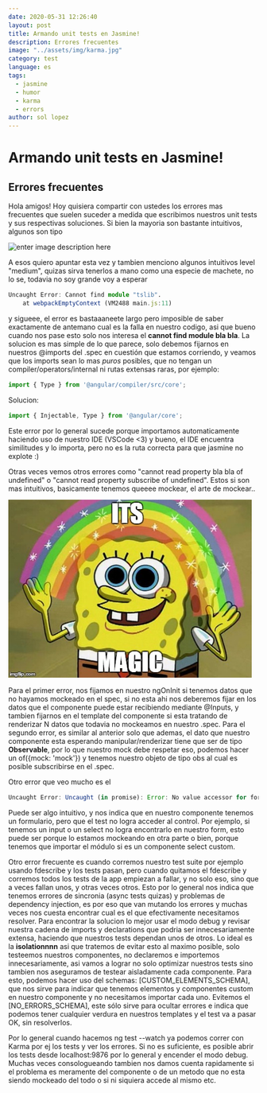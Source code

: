 ```yaml
---
date: 2020-05-31 12:26:40
layout: post
title: Armando unit tests en Jasmine!
description: Errores frecuentes
image: "../assets/img/karma.jpg"
category: test
language: es
tags:
  - jasmine
  - humor
  - karma
  - errors
author: sol lopez
---
```


# Armando unit tests en Jasmine!

## Errores frecuentes

Hola amigos! Hoy quisiera compartir con ustedes los errores mas frecuentes que suelen suceder a medida que escribimos nuestros unit tests y sus respectivas soluciones.
Si bien la mayoria son bastante intuitivos, algunos son tipo

![enter image description here](https://i.pinimg.com/736x/d6/3e/dd/d63edd9af879f866baea5e3c5b506959.jpg)

A esos quiero apuntar esta vez y tambien menciono algunos intuitivos level "medium", quizas sirva tenerlos a mano como una especie de machete, no lo se, todavia no soy grande voy a esperar

```typescript
Uncaught Error: Cannot find module "tslib".
    at webpackEmptyContext (VM2488 main.js:11)
```

y sigueee, el error es bastaaaneete largo pero imposible de saber exactamente de antemano cual es la falla en nuestro codigo, asi que bueno cuando nos pase esto solo nos interesa el **cannot find module bla bla**. La solucion es mas simple de lo que parece, solo debemos fijarnos en nuestros @imports del .spec en cuestión que estamos corriendo, y veamos que los imports sean lo mas _puros_ posibles, que no tengan un compiler/operators/internal ni rutas extensas raras, por ejemplo:

```typescript
import { Type } from '@angular/compiler/src/core';
```

Solucion:

```typescript
import { Injectable, Type } from '@angular/core';
```

Este error por lo general sucede porque importamos automaticamente haciendo uso de nuestro IDE (VSCode <3) y bueno, el IDE encuentra similitudes y lo importa, pero no es la ruta correcta para que jasmine no explote :)

Otras veces vemos otros errores como "cannot read property bla bla of undefined" o "cannot read property subscribe of undefined".
Estos si son mas intuitivos, basicamente tenemos queeee mockear, el arte de mockear..

![enter image description here](/assets/img/magic.jpg)

Para el primer error, nos fijamos en nuestro ngOnInit si tenemos datos que no hayamos mockeado en el spec, si no esta ahi nos deberemos fijar en los datos que el componente puede estar recibiendo mediante @Inputs, y tambien fijarnos en el template del componente si esta tratando de renderizar N datos que todavia no mockeamos en nuestro .spec.
Para el segundo error, es similar al anterior solo que ademas, el dato que nuestro componente esta esperando manipular/renderizar tiene que ser de tipo **Observable**, por lo que nuestro mock debe respetar eso, podemos hacer un of({mock: 'mock'}) y tenemos nuestro objeto de tipo obs al cual es posible subscribirse en el .spec.

Otro error que veo mucho es el

```typescript
Uncaught Error: Uncaught (in promise): Error: No value accessor for form control
```

Puede ser algo intuitivo, y nos indica que en nuestro componente tenemos un formulario, pero que el test no logra acceder al control. Por ejemplo, si tenemos un input o un select no logra encontrarlo en nuestro form, esto puede ser porque lo estamos mockeando en otra parte o bien, porque tenemos que importar el módulo si es un componente select custom.

Otro error frecuente es cuando corremos nuestro test suite por ejemplo usando fdescribe y los tests pasan, pero cuando quitamos el fdescribe y corremos todos los tests de la app empiezan a fallar, y no solo eso, sino que a veces fallan unos, y otras veces otros. Esto por lo general nos indica que tenemos errores de sincronia (async tests quizas) y problemas de dependency injection, es por eso que van mutando los errores y muchas veces nos cuesta encontrar cual es el que efectivamente necesitamos resolver. Para encontrar la solucion lo mejor usar el modo debug y revisar nuestra cadena de imports y declarations que podria ser innecesariamente extensa, haciendo que nuestros tests dependan unos de otros. Lo ideal es la **isolationnnn** asi que tratemos de evitar esto al maximo posible, solo testeemos nuestros componentes, no declaremos e importemos innecesariamente, asi vamos a lograr no solo optimizar nuestros tests sino tambien nos aseguramos de testear aisladamente cada componente.
Para esto, podemos hacer uso del schemas: [CUSTOM_ELEMENTS_SCHEMA], que nos sirve para indicar que tenemos elementos y componentes custom en nuestro componente y no necesitamos importar cada uno.
Evitemos el [NO_ERRORS_SCHEMA], este sólo sirve para ocultar errores e indica que podemos tener cualquier verdura en nuestros templates y el test va a pasar OK, sin resolverlos.

Por lo general cuando hacemos ng test --watch ya podemos correr con Karma por ej los tests y ver los errores. Si no es suficiente, es posible abrir los tests desde localhost:9876 por lo general y encender el modo debug. Muchas veces consologueando tambien nos damos cuenta rapidamente si el problema es meramente del componente o de un metodo que no esta siendo mockeado del todo o si ni siquiera accede al mismo etc.


